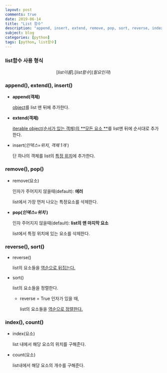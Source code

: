 ```yaml
---
layout: post
comments: true
date: 2019-06-14
title: "List 함수"
description: "append, insert, extend, remove, pop, sort, reverse, index, count"
subject: blog
categories: [python]
tags: [python, list함수]
---
```


<h3>list함수 사용 형식</h3>

$$
[ list 이름].[list 함수] (필요인자)
$$



<h3> append(), extend(), insert()</h3>

* **append(객체)**

  <u>object</u>를 list 맨 뒤에 추가한다.

* **extend(객체)**

  <u>iterable object(순서가 있는 객체)의 **모든 요소 **</u>를 list맨 뒤에 순서대로 추가한다.

* insert(*인덱스=위치*, *객체 1개* )

  단 하나의 객체를 list의 <u>특정 위치</u>에 추가한다. 

  

<h3> remove(), pop()</h3>

* remove(요소)

  인자가 주어지지 않을때(default): **에러**

  list에서 가장 먼저 나오는 특정요소를 삭제한다.

* **pop(*인덱스=위치* )**

  인자 주어지지 않을때(default): **list의 맨 마지막 요소**

  list에서 특정 위치에 있는 요소를 삭제한다. 



<h3>reverse(), sort()</h3>

* reverse()

  list의 요소들을 <u>역순으로 뒤집는다.</u>

* sort()

  list의 요소들을 정렬한다.

  * reverse = True 인자가 있을 때,

    list의 요소들을 <u>역순으로 정렬한다.</u>



<h3>index(), count()</h3>

* index(요소)

  list 내에서 해당 요소의 위치를 구해준다.

* count(요소)

  list내에서 해당 요소의 개수를 구해준다.